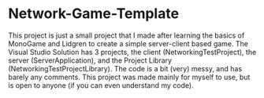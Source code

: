 # Network-Game-Template
This project is just a small project that I made after learning the basics of MonoGame and Lidgren to create a simple server-client based game.
The Visual Studio Solution has 3 projects, the client (NetworkingTestProject), the server (ServerApplication), and the Project Library (NetworkingTestProjectLibrary).
The code is a bit (very) messy, and has barely any comments.
This project was made mainly for myself to use, but is open to anyone (if you can even understand my code).
